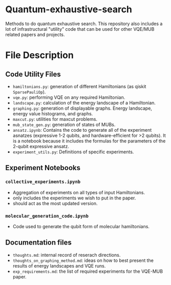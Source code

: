# Quantum-exhaustive-search
Methods to do quantum exhaustive search.
This repository also includes a lot of infrastructural "utility" code that can be used for other VQE/MUB related papers and projects.

# File Description
## Code Utility Files
-   `hamiltonians.py`: generation of different Hamiltonians (as qiskit `SparsePauliOp`).
-   `vqe.py`: performing VQE on any required Hamiltonian.
-   `landscape.py`: calculation of the energy landscape of a Hamiltonian.
-   `graphing.py`: generation of displayable graphs. Energy landscape, energy value histograms, and graphs.
-   `maxcut.py`: utilities for maxcut problems.
-   `mub_state_gen.py`: generation of states of MUBs.
-   `ansatz.ipynb`: Contains the code to generate all of the experiment asnatzes (expressive 1-2 qubits, and hardware-efficient for >2 qubits).
It is a notebook because it includes the formulas for the parameters of the 2-qubit expressive ansatz. 
-   `experiment_utils.py`: Definitions of specific experiments.


## Experiment Notebooks
### `collective_experiments.ipynb`
-   Aggregation of experiments on all types of input Hamiltonians.
-   only includes the experiments we wish to put in the paper.
-   should act as the most updated version.

### `molecular_generation_code.ipynb`
-   Code used to generate the qubit form of molecular hamiltonians.

## Documentation files
-   `thoughts.md`: internal record of reserach directions.
-   `thoughts_on_graphing_method.md`: ideas on how to best present the results of energy landscapes and VQE runs.
-   `exp_requirements.md`: the list of required experiments for the VQE-MUB paper.